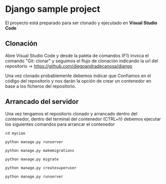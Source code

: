 # Django sample project

El proyecto está preparado para ser clonado y ejecutado en **Visual Studio Code**

## Clonación

Abre Visual Studio Code y desde la paleta de comandos (F1) invoca el comando "Git: clonar" y seguimos el flujo de clonación indicando la url del repositorio -> https://github.com/diegoandradecanosa/django

Una vez clonado probablemente debemos indicar que Confiamos en el código del repositorio y nos darán la opción de crear un contenedor en base a los ficheros del repositorio.

## Arrancado del servidor

Una vez tengamos el repositorio clonado y arrancado dentro del contenedor, dentro del terminal del contenedor (CTRL+ñ) debemos ejecutar los siguientes comandos para arrancar el contenedor

```
cd myciao

python manage.py runserver

python manage.py makemigrations

python manage.py migrate

python manage.py createsuperuser

python manage.py runserver
```
